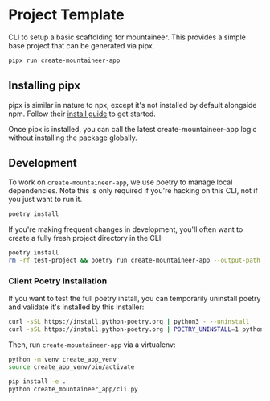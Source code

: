# Project Template

CLI to setup a basic scaffolding for mountaineer. This provides a simple base project that can be generated via pipx.

```bash
pipx run create-mountaineer-app
```

## Installing pipx

pipx is similar in nature to npx, except it's not installed by default alongside npm. Follow their [install guide](https://pipx.pypa.io/stable/installation/) to get started.

Once pipx is installed, you can call the latest create-mountaineer-app logic without installing the package globally.

## Development

To work on `create-mountaineer-app`, we use poetry to manage local dependencies. Note this is only required if you're hacking on this CLI, not if you just want to run it.

```bash
poetry install
```

If you're making frequent changes in development, you'll often want to create a fully fresh project directory in the CLI:

```bash
poetry install
rm -rf test-project && poetry run create-mountaineer-app --output-path test-project --mountaineer-dev-path ../
```

### Client Poetry Installation

If you want to test the full poetry install, you can temporarily uninstall poetry and validate it's installed by this installer:

```bash
curl -sSL https://install.python-poetry.org | python3 - --uninstall
curl -sSL https://install.python-poetry.org | POETRY_UNINSTALL=1 python3 -
```

Then, run `create-mountaineer-app` via a virtualenv:

```bash
python -m venv create_app_venv
source create_app_venv/bin/activate

pip install -e .
python create_mountaineer_app/cli.py
```
